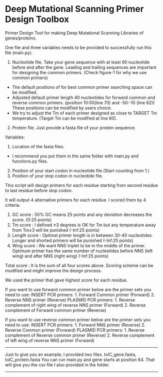 # Deep Mutational Scanning Primer Design Toolbox 


Primer Design Tool for making Deep Mutational Scanning Libraries of genes/proteins.

One file and three variables needs to be provided to successfully run this file (main.py).

1. Nucleotide file. Take your gene sequence with at least 60 nucleotide before and after the gene. 
Leading and trailing sequences are important for designing the common primers. (Check figure-1 for 
why we use common primers)

  - The default positions of  for best common primer searching space can be modified. 
  - Adjusted default primer length 40 nucleotides for forward common and reverse common primers.
        (position 10:50(line 70) and -50:-10 (line 82)) These positions can be modified by users choice. 
  - We try to adjust the Tm of each primer designed as close to TARGET Tm temperature. 
        (Target Tm can be modified at line 60).  

2. Protein file. Just provide a fasta file of your protein sequence. 

Variables:
1. Location of the fasta files. 
  - I recommend you put them in the same folder with main.py and functions.py files. 
2. Position of your start codon in nucleotide file.(Start counting from 1.)
3. Position of your stop codon in nucleotide file. 

This script will design primers for each residue starting from second residue to last residue before stop codon.

It will output 4 alternative primers for each residue. I scored them by 4 criteria.
1. GC score     : 50% GC means 25 points and any deviation decreases the score. (0:25 points)
2. Tm score     : I defined ±3 degrees is OK for Tm but any temperature away from Tm±3 will be punished (-Inf:25 points) 
3. Length score : Optimal primer length is in between 30-40 nucleotides. Longer and shorted primers will be punished (-Inf:25 points)
4. Wing score   : We want NNS triplet to be in the middle of the primer. 
                  Optimum primer has the same number of nucleotides before NNS (left wing) 
                  and after NNS (right wing)  (-Inf:25 points)

  Total score : It is the sum of all four scores above. Scoring scheme can be modified and might improve the design process.

We used the primer that gave highest score for each residue. 

If you want to use forward common primer below are the primer sets you need to use:
    INSERT PCR primers:
          1. Forward Common primer (Forward)
          2. Reverse NNS primer (Reverse)
    PLASMID PCR primers:
          1. Reverse complement of right wing of reverse NNS primer (Forward)
          2. Reverse complement of Forward common primer (Reverse)

If you want to use reverse common primer below are the primer sets you need to use:
    INSERT PCR primers:
          1. Forward NNS primer (Reverse)
          2. Reverse Common primer (Forward)
    PLASMID PCR primers:
          1. Reverse complement of Reverse common primer (Reverse)
          2. Reverse complement of left wing of reverse NNS primer (Forward)

*****************************************************************
Just to give you an example, 
I provided two files. tolC_gene.fasta, tolC_protein.fasta 
You can run main.py and gene starts at position 64.
That will give you the csv file I also provided in the folder.
*****************************************************************
